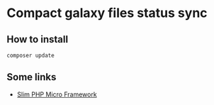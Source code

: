 # Compact galaxy files status sync

## How to install

    composer update

## Some links

* [Slim PHP Micro Framework](https://github.com/slimphp/Slim)